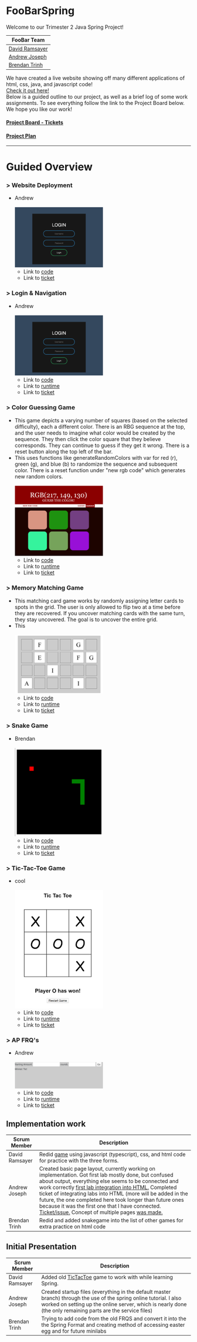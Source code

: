 # FooBarSpring
Welcome to our Trimester 2 Java Spring Project!

| FooBar Team |
|----|
| [David Ramsayer](https://github.com/davidramsayer) |
| [Andrew Joseph](https://github.com/AndrewPhilupJoseph) |
| [Brendan Trinh](https://github.com/brendan8503) |

We have created a live website showing off many different applications of html, css, java, and javascript code! <br> 
[Check it out here!](http://54.193.51.220) <br>
Below is a guided outline to our project, as well as a brief log of some work assignments. To see everything follow the link to the Project Board below. <br>
We hope you like our work! 

#### [Project Board - Tickets](https://github.com/AndrewPhilipJoseph/FooBarSpring/projects/1)
#### [Project Plan](https://docs.google.com/document/d/1BfC11oQnmn8DtsHVdqGQ3fDUcyWNKPyixhZ0jkPgNaM)

------------------------------------------------

# **Guided Overview**
   ### > Website Deployment
   - Andrew <br> <br>
<img src="https://github.com/AndrewPhilipJoseph/FooBarSpring/blob/Other/src/main/resources/static/Screenshot (131).png" height="auto" width="50%"> <br>
     - Link to [code]()
     - Link to [ticket](https://github.com/AndrewPhilipJoseph/FooBarSpring/projects/1#card-56555908)
   ### > Login & Navigation
   - Andrew <br> <br>
<img src="https://github.com/AndrewPhilipJoseph/FooBarSpring/blob/Other/src/main/resources/static/Screenshot (131).png" height="auto" width="50%"> <br>
     - Link to [code](https://github.com/AndrewPhilipJoseph/FooBarSpring/tree/Other/src/main/resources/templates/Login)
     - Link to [runtime]()
     - Link to [ticket](https://github.com/AndrewPhilipJoseph/FooBarSpring/projects/1#card-54732335)
   ### > Color Guessing Game
   - This game depicts a varying number of squares (based on the selected difficulty), each a different color. There is an RBG sequence at the top, and the user needs to imagine what color would be created by the sequence. They then click the color square that they believe corresponds. They can continue to guess if they get it wrong. There is a reset button along the top left of the bar.
   - This uses functions like generateRandomColors with var for red (r), green (g), and blue (b) to randomize the sequence and subsequent color. There is a reset function under "new rgb code" which generates new random colors. <br> <br>
<img src="https://github.com/AndrewPhilipJoseph/FooBarSpring/blob/Other/src/main/resources/static/Screenshot (130).png" height="auto" width="50%"> <br>
     - Link to [code](https://github.com/AndrewPhilipJoseph/FooBarSpring/tree/Other/src/main/resources/templates/Games/GuesstheColor)
     - Link to [runtime]()
     - Link to [ticket](https://github.com/AndrewPhilipJoseph/FooBarSpring/projects/1#card-56551048)
   ### > Memory Matching Game
   - This matching card game works by randomly assigning letter cards to spots in the grid. The user is only allowed to flip two at a time before they are recovered. If you uncover matching cards with the same turn, they stay uncovered. The goal is to uncover the entire grid.
   - This <br> <br>
<img src="https://github.com/AndrewPhilipJoseph/FooBarSpring/blob/Other/src/main/resources/static/Screenshot (126).png" height="auto" width="50%"> <br>
     - Link to [code](https://github.com/AndrewPhilipJoseph/FooBarSpring/tree/Other/src/main/resources/templates/Games/MemoryGame)
     - Link to [runtime]()
     - Link to [ticket](https://github.com/AndrewPhilipJoseph/FooBarSpring/projects/1#card-56551070)
   ### > Snake Game
   - Brendan <br> <br>
<img src="https://github.com/AndrewPhilipJoseph/FooBarSpring/blob/Other/src/main/resources/static/Screenshot (127).png" height="auto" width="50%"> <br>
     - Link to [code](https://github.com/AndrewPhilipJoseph/FooBarSpring/blob/Other/src/main/resources/templates/Games/snake.html)
     - Link to [runtime]()
     - Link to [ticket](https://github.com/AndrewPhilipJoseph/FooBarSpring/projects/1#card-54340604)
   ### > Tic-Tac-Toe Game
   - cool <br> <br>
<img src="https://github.com/AndrewPhilipJoseph/FooBarSpring/blob/Other/src/main/resources/static/Screenshot (129).png" height="auto" width="50%"> <br>
     - Link to [code](https://github.com/AndrewPhilipJoseph/FooBarSpring/tree/Other/src/main/resources/templates/Games/TicTacToe)
     - Link to [runtime]()
     - Link to [ticket](https://github.com/AndrewPhilipJoseph/FooBarSpring/projects/1#card-55945819)
   ### > AP FRQ's
   - Andrew <br> <br>
<img src="https://github.com/AndrewPhilipJoseph/FooBarSpring/blob/Other/src/main/resources/static/Screenshot (132).png" height="auto" width="50%"> <br>
     - Link to [code](https://github.com/AndrewPhilipJoseph/FooBarSpring/tree/Other/src/main/resources/templates/AndrewLabs)
     - Link to [runtime]()
     - Link to [ticket](https://github.com/AndrewPhilipJoseph/FooBarSpring/projects/1#card-54732413)

## **Implementation work**
| Scrum Member | Description |
|--------|-------|
| David Ramsayer | Redid [game](https://github.com/AndrewPhilipJoseph/FooBarSpring/tree/Other/src/main/resources/static/TicTacToe) using javascript (typescript), css, and html code for practice with the three forms. |
| Andrew Joseph  |Created basic page layout, currently working on implementation. Got first lab mostly done, but confused about output, everything else seems to be connected and work correctly [first lab integration into HTML.](https://github.com/AndrewPhilipJoseph/FooBarSpring/blob/Other/src/main/resources/templates/AndrewLabs/CoinGame.html) Completed ticket of integrating labs into HTML (more will be added in the future, the one completed here took longer than future ones because it was the first one that I have connected. [Ticket/issue.](https://github.com/AndrewPhilipJoseph/FooBarSpring/issues/1) Concept of multiple pages [was made.](https://github.com/AndrewPhilipJoseph/FooBarSpring/blob/Other/src/main/resources/templates/AndrewLabs/AndrewMain.html)|
| Brendan Trinh  |Redid and added snakegame into the list of other games for extra practice on html code|



## **Initial Presentation**

| Scrum Member | Description |
|--------|-------|
| David Ramsayer | Added old [TicTacToe](https://github.com/AndrewPhilipJoseph/FooBarSpring/blob/main/src/src/Imports/TicTacToeUI.java) game to work with while learning Spring. |
| Andrew Joseph  |Created startup files (everything in the default master branch) through the use of the spring online tutorial. I also worked on setting up the online server, which is nearly done (the only remaining parts are the service files)|
| Brendan Trinh  |Trying to add code from the old FRQS and convert it into the the Spring Format and creating method of accessing easter egg and for future minilabs

